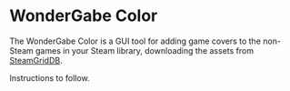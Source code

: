 # WonderGabe Color

The WonderGabe Color is a GUI tool for adding game covers to the non-Steam games in your Steam library, downloading the assets from [SteamGridDB](https://www.steamgriddb.com/).

Instructions to follow.
